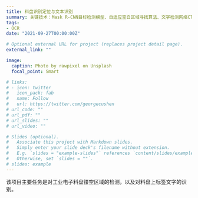 ```yaml
---
title: 料盘识别定位与文本识别
summary: 关键技术：Mask R-CNN目标检测模型、自适应空白区域寻找算法、文字检测网络CTPN模型、文字识别CRNN模型
tags:
- OCR
date: "2021-09-27T00:00:00Z"

# Optional external URL for project (replaces project detail page).
external_link: ""

image:
  caption: Photo by rawpixel on Unsplash
  focal_point: Smart

# links:
# - icon: twitter
#   icon_pack: fab
#   name: Follow
#   url: https://twitter.com/georgecushen
# url_code: ""
# url_pdf: ""
# url_slides: ""
# url_video: ""

# Slides (optional).
#   Associate this project with Markdown slides.
#   Simply enter your slide deck's filename without extension.
#   E.g. `slides = "example-slides"` references `content/slides/example-slides.md`.
#   Otherwise, set `slides = ""`.
# slides: example
---
```


该项目主要任务是对工业电子料盘镂空区域的检测，以及对料盘上标签文字的识别。
